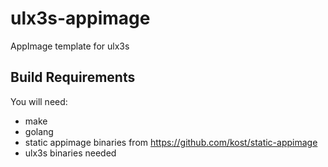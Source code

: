 # ulx3s-appimage

AppImage template for ulx3s

## Build Requirements

You will need:
  - make
  - golang
  - static appimage binaries from https://github.com/kost/static-appimage
  - ulx3s binaries needed



